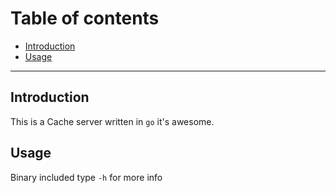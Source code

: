 # Table of contents
- [Introduction](#Introduction)
- [Usage](#Usage)
---

## Introduction
This is a Cache server written in `go` it's awesome. 

## Usage
Binary included type `-h` for more info
